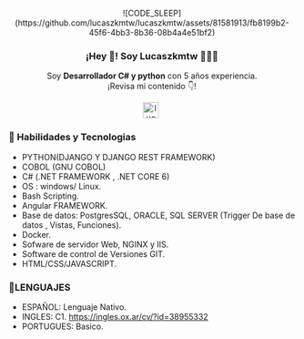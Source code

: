 <p align="center" width="300">
      <a>
    ![CODE_SLEEP](https://github.com/lucaszkmtw/lucaszkmtw/assets/81581913/fb8199b2-45f6-4bb3-8b36-08b4a4e51bf2)


  </a>
   <h3 align="center">¡Hey 👋! Soy Lucaszkmtw 👨🏻‍💻</h3>
</p>

<p align="center">Soy <strong>Desarrollador C# y python</strong> con 5 años experiencia.<br />¡Revisa mi contenido 👇!</p>
<p align="center">
   <a href="https://www.linkedin.com/in/lucas-noirat-33ba45184/" target="blank" style='margin-right:4px'>
    <img align="center" src="https://cdn.jsdelivr.net/npm/simple-icons@3.0.1/icons/linkedin.svg" alt="lucaszkmtw" height="28px" width="28px" />
  </a>

</p>

### 👋 Habilidades y Tecnologias


- PYTHON(DJANGO Y DJANGO REST
FRAMEWORK)
- COBOL (GNU COBOL)
- C# (.NET FRAMEWORK , .NET CORE 6)
- OS : windows/ Linux.
- Bash Scripting.
- Angular FRAMEWORK.
- Base de datos: PostgresSQL, ORACLE, SQL SERVER (Trigger De base de datos , Vistas, Funciones).
- Docker.
- Sofware de servidor Web, NGINX y IIS.
- Software de control de Versiones GIT.
- HTML/CSS/JAVASCRIPT.

### 👋LENGUAJES

- ESPAÑOL: Lenguaje Nativo.
- INGLES: C1.  https://ingles.ox.ar/cv/?id=38955332
- PORTUGUES: Basico.
